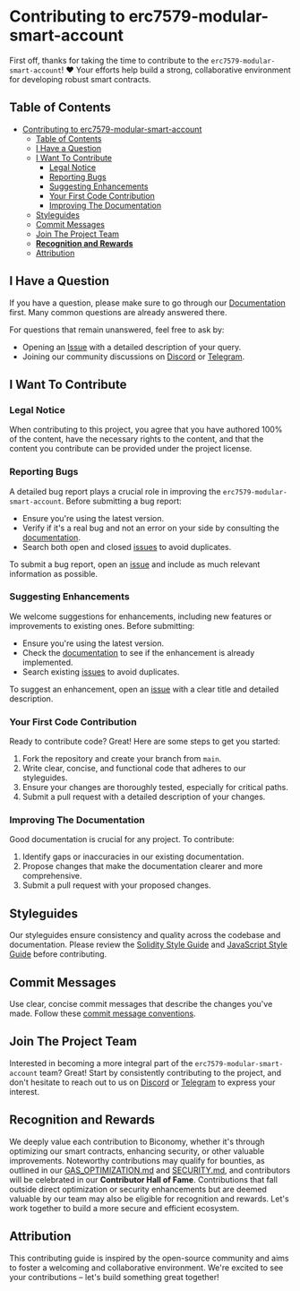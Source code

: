 # Contributing to erc7579-modular-smart-account

First off, thanks for taking the time to contribute to the `erc7579-modular-smart-account`! ❤️ Your efforts help build a strong, collaborative environment for developing robust smart contracts.

## Table of Contents

- [Contributing to erc7579-modular-smart-account](#contributing-to-erc7579-modular-smart-account)
  - [Table of Contents](#table-of-contents)
  - [I Have a Question](#i-have-a-question)
  - [I Want To Contribute](#i-want-to-contribute)
    - [Legal Notice](#legal-notice)
    - [Reporting Bugs](#reporting-bugs)
    - [Suggesting Enhancements](#suggesting-enhancements)
    - [Your First Code Contribution](#your-first-code-contribution)
    - [Improving The Documentation](#improving-the-documentation)
  - [Styleguides](#styleguides)
  - [Commit Messages](#commit-messages)
  - [Join The Project Team](#join-the-project-team)
  - [**Recognition and Rewards**](#recognition-and-rewards)
  - [Attribution](#attribution)

## I Have a Question

If you have a question, please make sure to go through our [Documentation](https://docs.biconomy.io/) first. Many common questions are already answered there.

For questions that remain unanswered, feel free to ask by:

- Opening an [Issue](https://github.com/bcnmy/erc7579-modular-smart-account/issues/new) with a detailed description of your query.
- Joining our community discussions on [Discord](https://discord.gg/biconomy) or [Telegram](https://t.me/biconomy).

## I Want To Contribute

### Legal Notice

When contributing to this project, you agree that you have authored 100% of the content, have the necessary rights to the content, and that the content you contribute can be provided under the project license.

### Reporting Bugs

A detailed bug report plays a crucial role in improving the `erc7579-modular-smart-account`. Before submitting a bug report:

- Ensure you're using the latest version.
- Verify if it's a real bug and not an error on your side by consulting the [documentation](https://docs.biconomy.io/).
- Search both open and closed [issues](https://github.com/bcnmy/erc7579-modular-smart-account/issues?q=label%3Abug) to avoid duplicates.

To submit a bug report, open an [issue](https://github.com/bcnmy/erc7579-modular-smart-account/issues/new) and include as much relevant information as possible.

### Suggesting Enhancements

We welcome suggestions for enhancements, including new features or improvements to existing ones. Before submitting:

- Ensure you're using the latest version.
- Check the [documentation](https://docs.biconomy.io/) to see if the enhancement is already implemented.
- Search existing [issues](https://github.com/bcnmy/erc7579-modular-smart-account/issues) to avoid duplicates.

To suggest an enhancement, open an [issue](https://github.com/bcnmy/erc7579-modular-smart-account/issues/new) with a clear title and detailed description.

### Your First Code Contribution

Ready to contribute code? Great! Here are some steps to get you started:

1. Fork the repository and create your branch from `main`.
2. Write clear, concise, and functional code that adheres to our styleguides.
3. Ensure your changes are thoroughly tested, especially for critical paths.
4. Submit a pull request with a detailed description of your changes.

### Improving The Documentation

Good documentation is crucial for any project. To contribute:

1. Identify gaps or inaccuracies in our existing documentation.
2. Propose changes that make the documentation clearer and more comprehensive.
3. Submit a pull request with your proposed changes.

## Styleguides

Our styleguides ensure consistency and quality across the codebase and documentation. Please review the [Solidity Style Guide](https://docs.soliditylang.org/en/latest/style-guide.html) and [JavaScript Style Guide](https://standardjs.com/rules.html) before contributing.

## Commit Messages

Use clear, concise commit messages that describe the changes you've made. Follow these [commit message conventions](https://www.conventionalcommits.org/en/v1.0.0/).

## Join The Project Team

Interested in becoming a more integral part of the `erc7579-modular-smart-account` team? Great! Start by consistently contributing to the project, and don't hesitate to reach out to us on [Discord](https://discord.gg/biconomy) or [Telegram](https://t.me/biconomy) to express your interest.

## **Recognition and Rewards**

We deeply value each contribution to Biconomy, whether it's through optimizing our smart contracts, enhancing security, or other valuable improvements. Noteworthy contributions may qualify for bounties, as outlined in our [GAS_OPTIMIZATION.md](./GAS_OPTIMIZATION.md) and [SECURITY.md](./SECURITY.md), and contributors will be celebrated in our **Contributor Hall of Fame**. Contributions that fall outside direct optimization or security enhancements but are deemed valuable by our team may also be eligible for recognition and rewards. Let's work together to build a more secure and efficient ecosystem.

## Attribution

This contributing guide is inspired by the open-source community and aims to foster a welcoming and collaborative environment. We're excited to see your contributions – let's build something great together!
